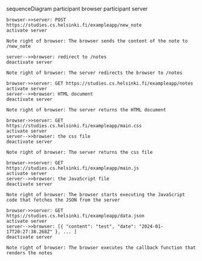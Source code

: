 sequenceDiagram
participant browser
participant server

    browser->>server: POST https://studies.cs.helsinki.fi/exampleapp/new_note
    activate server

    Note right of browser: The browser sends the content of the note to /new_note

    server-->>browser: redirect to /notes
    deactivate server

    Note right of browser: The server redirects the browser to /notes

    browser->>server: GET https://studies.cs.helsinki.fi/exampleapp/notes
    activate server
    server-->>browser: HTML document
    deactivate server

    Note right of browser: The server returns the HTML document

    browser->>server: GET https://studies.cs.helsinki.fi/exampleapp/main.css
    activate server
    server-->>browser: the css file
    deactivate server

    Note right of browser: The server returns the css file

    browser->>server: GET https://studies.cs.helsinki.fi/exampleapp/main.js
    activate server
    server-->>browser: the JavaScript file
    deactivate server

    Note right of browser: The browser starts executing the JavaScript code that fetches the JSON from the server

    browser->>server: GET https://studies.cs.helsinki.fi/exampleapp/data.json
    activate server
    server-->>browser: [{ "content": "test", "date": "2024-01-17T20:27:38.268Z" }, ... ]
    deactivate server

    Note right of browser: The browser executes the callback function that renders the notes
